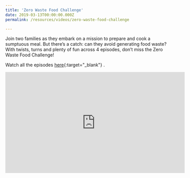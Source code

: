 ```yaml
---
title: 'Zero Waste Food Challenge'
date: 2019-03-13T00:00:00.000Z
permalink: /resources/videos/zero-waste-food-challenge

---
```


Join two families as they embark on a mission to prepare and cook a sumptuous meal. But there’s a catch: can they avoid generating food waste? With twists, turns and plenty of fun across 4 episodes, don’t miss the Zero Waste Food Challenge!

Watch all the episodes [here](https://www.youtube.com/watch?v=IF3o1MPNRK4&list=PLYekcPPnJa8awGvFMKNdWW6XrFe3MKMHR){:target="_blank"} .

<div class="bp-youtube">
<iframe width="560" height="315" src="https://www.youtube.com/embed/b5GC5_GIheY" frameborder="0" allow="accelerometer; autoplay; encrypted-media; gyroscope; picture-in-picture" allowfullscreen></iframe>
</div>
